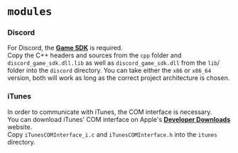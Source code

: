 # `modules`
### Discord
For Discord, the **[Game SDK](https://discordapp.com/developers/docs/game-sdk/sdk-starter-guide)** is required. <br>
Copy the C++ headers and sources from the `cpp` folder and `discord_game_sdk.dll.lib` as well as `discord_game_sdk.dll` from the `lib`/<Architecture> folder into the `discord` directory.
You can take either the `x86` or `x86_64` version, both will work as long as the correct project architecture is chosen.

### iTunes
In order to communicate with iTunes, the COM interface is necessary. <br>
You can download iTunes' COM interface on Apple's **[Developer Downloads](https://developer.apple.com/download/more/)** website. <br>
Copy `iTunesCOMInterface_i.c` and `iTunesCOMInterface.h` into the `itunes` directory.